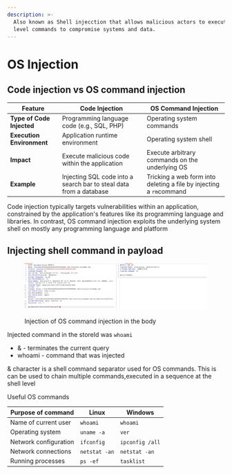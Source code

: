 ```yaml
---
description: >-
  Also known as Shell injecction that allows malicious actors to execute OS
  level commands to compromise systems and data.
---
```


# OS Injection

## Code injection vs OS command injection

| Feature                   | Code Injection                                                     | OS Command Injection                                                |
| ------------------------- | ------------------------------------------------------------------ | ------------------------------------------------------------------- |
| **Type of Code Injected** | Programming language code (e.g., SQL, PHP)                         | Operating system commands                                           |
| **Execution Environment** | Application runtime environment                                    | Operating system shell                                              |
| **Impact**                | Execute malicious code within the application                      | Execute arbitrary commands on the underlying OS                     |
| **Example**               | Injecting SQL code into a search bar to steal data from a database | Tricking a web form into deleting a file by injecting a `rm`command |

Code injection typically targets vulnerabilities within an application, constrained by the application's features like its programming language and libraries. In contrast, OS command injection exploits the underlying system shell on mostly any programming language and platform

## Injecting shell command in payload

<figure><img src=".gitbook/assets/image (86).png" alt=""><figcaption><p>Injection of  OS command injection in the body</p></figcaption></figure>

Injected command in the storeId was `whoami`

* &  -  terminates the current query
* whoami - command that was injected

& character is a shell command separator used for OS commands. This is can be used to chain multiple commands,executed in a sequence at the shell level





Useful OS commands

| Purpose of command    | Linux         | Windows         |
| --------------------- | ------------- | --------------- |
| Name of current user  | `whoami`      | `whoami`        |
| Operating system      | `uname -a`    | `ver`           |
| Network configuration | `ifconfig`    | `ipconfig /all` |
| Network connections   | `netstat -an` | `netstat -an`   |
| Running processes     | `ps -ef`      | `tasklist`      |
